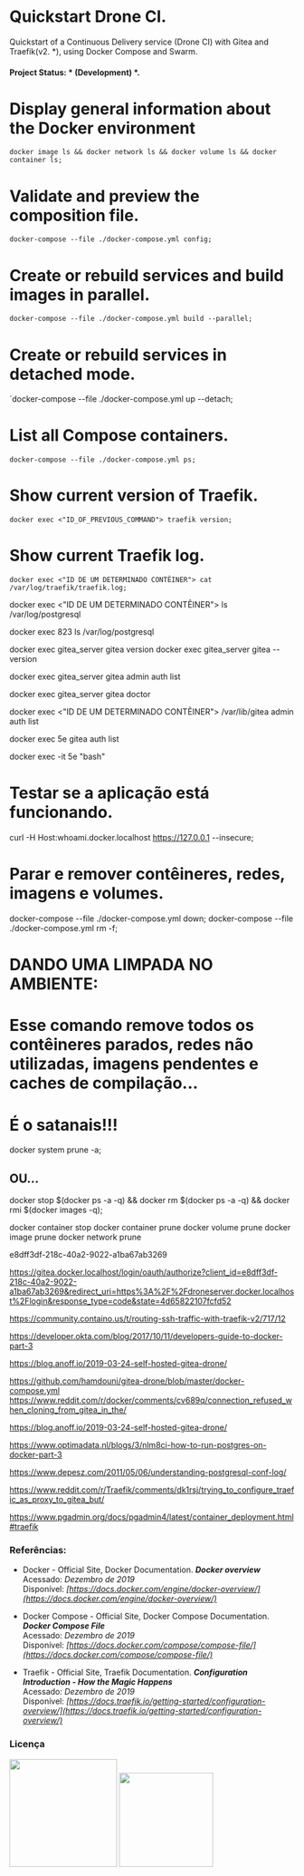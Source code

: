 # Quickstart Drone CI.

Quickstart of a Continuous Delivery service (Drone CI) with Gitea and Traefik(v2. *), using Docker Compose and Swarm.


#### Project Status: * (Development) *.

# Display general information about the Docker environment
`docker image ls && docker network ls && docker volume ls && docker container ls;`

# Validate and preview the composition file.
`docker-compose --file ./docker-compose.yml config;`

# Create or rebuild services and build images in parallel.
`docker-compose --file ./docker-compose.yml build --parallel;`

# Create or rebuild services in detached mode.
`docker-compose --file ./docker-compose.yml up --detach;

# List all Compose containers.
`docker-compose --file ./docker-compose.yml ps;`

# Show current version of Traefik.
`docker exec <"ID_OF_PREVIOUS_COMMAND"> traefik version;`

# Show current Traefik log.
`docker exec <"ID DE UM DETERMINADO CONTÊINER"> cat /var/log/traefik/traefik.log;`

docker exec <"ID DE UM DETERMINADO CONTÊINER"> ls /var/log/postgresql

docker exec 823 ls /var/log/postgresql


docker exec gitea_server gitea version
docker exec gitea_server gitea --version

docker exec gitea_server gitea admin auth list

docker exec gitea_server gitea doctor





docker exec <"ID DE UM DETERMINADO CONTÊINER"> /var/lib/gitea admin auth list 

docker exec 5e gitea auth list    

docker exec -it 5e "bash"


# Testar se a aplicação está funcionando.
curl -H Host:whoami.docker.localhost https://127.0.0.1 --insecure;

# Parar e remover contêineres, redes, imagens e volumes.
docker-compose --file ./docker-compose.yml down;
docker-compose --file ./docker-compose.yml rm -f;

# DANDO UMA LIMPADA NO AMBIENTE:
# Esse comando remove todos os contêineres parados, redes não utilizadas, imagens pendentes e caches de compilação...
# É o satanais!!!
docker system prune -a;

## OU...
docker stop $(docker ps -a -q) && docker rm $(docker ps -a -q) && docker rmi $(docker images -q);

docker container stop
docker container prune
docker volume prune
docker image prune
docker network prune


e8dff3df-218c-40a2-9022-a1ba67ab3269

https://gitea.docker.localhost/login/oauth/authorize?client_id=e8dff3df-218c-40a2-9022-a1ba67ab3269&redirect_uri=https%3A%2F%2Fdroneserver.docker.localhost%2Flogin&response_type=code&state=4d65822107fcfd52



https://community.containo.us/t/routing-ssh-traffic-with-traefik-v2/717/12


https://developer.okta.com/blog/2017/10/11/developers-guide-to-docker-part-3

https://blog.anoff.io/2019-03-24-self-hosted-gitea-drone/


https://github.com/hamdouni/gitea-drone/blob/master/docker-compose.yml
https://www.reddit.com/r/docker/comments/cv689q/connection_refused_when_cloning_from_gitea_in_the/

https://blog.anoff.io/2019-03-24-self-hosted-gitea-drone/

https://www.optimadata.nl/blogs/3/nlm8ci-how-to-run-postgres-on-docker-part-3

https://www.depesz.com/2011/05/06/understanding-postgresql-conf-log/


https://www.reddit.com/r/Traefik/comments/dk1rsj/trying_to_configure_traefic_as_proxy_to_gitea_but/

https://www.pgadmin.org/docs/pgadmin4/latest/container_deployment.html#traefik

### Referências:

* Docker - Official Site, Docker Documentation. ***Docker overview*** <br/>
  Acessado: *Dezembro de 2019* <br/>
  Disponível: *[https://docs.docker.com/engine/docker-overview/](https://docs.docker.com/engine/docker-overview/)*

* Docker Compose - Official Site, Docker Compose Documentation. ***Docker Compose File*** <br/>
  Acessado: *Dezembro de 2019* <br/>
  Disponível: *[https://docs.docker.com/compose/compose-file/](https://docs.docker.com/compose/compose-file/)*

* Traefik - Official Site, Traefik Documentation. ***Configuration Introduction - How the Magic Happens*** <br/>
  Acessado: *Dezembro de 2019* <br/>
  Disponível: *[https://docs.traefik.io/getting-started/configuration-overview/](https://docs.traefik.io/getting-started/configuration-overview/)*




### Licença

[<img width="190" src="https://raw.githubusercontent.com/alisonbuss/my-licenses/master/files/logo-open-source-550x200px.png">](https://opensource.org/licenses)
[<img width="166" src="https://raw.githubusercontent.com/alisonbuss/my-licenses/master/files/icon-license-mit-500px.png">](https://github.com/alisonbuss/quickstart-drone-ci/blob/master/LICENSE)
